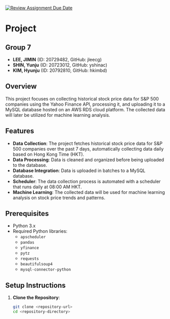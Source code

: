 [![Review Assignment Due Date](https://classroom.github.com/assets/deadline-readme-button-22041afd0340ce965d47ae6ef1cefeee28c7c493a6346c4f15d667ab976d596c.svg)](https://classroom.github.com/a/jzfQvm5J)
# Project

## Group 7
- **LEE, JIMIN** (ID: 20729482, GitHub: jleecg)
- **SHIN, Yunju** (ID: 20723012, GitHub: yshinac)
- **KIM, Hyunju** (ID: 20792810, GitHub: hkimbd)

## Overview
This project focuses on collecting historical stock price data for S&P 500 companies using the Yahoo Finance API, processing it, and uploading it to a MySQL database hosted on an AWS RDS cloud platform. The collected data will later be utilized for machine learning analysis.

## Features
- **Data Collection**: The project fetches historical stock price data for S&P 500 companies over the past 7 days, automatically collecting data daily based on Hong Kong Time (HKT).
- **Data Processing**: Data is cleaned and organized before being uploaded to the database.
- **Database Integration**: Data is uploaded in batches to a MySQL database.
- **Scheduler**: The data collection process is automated with a scheduler that runs daily at 08:00 AM HKT.
- **Machine Learning**: The collected data will be used for machine learning analysis on stock price trends and patterns.

## Prerequisites
- Python 3.x
- Required Python libraries:
  - `apscheduler`
  - `pandas`
  - `yfinance`
  - `pytz`
  - `requests`
  - `beautifulsoup4`
  - `mysql-connector-python`

## Setup Instructions
1. **Clone the Repository**:
   ```bash
   git clone <repository-url>
   cd <repository-directory>
